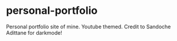 # personal-portfolio
Personal portfolio site of mine. Youtube themed.
Credit to  Sandoche Adittane for darkmode!
